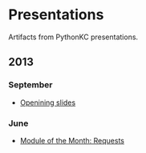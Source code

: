 # Presentations

Artifacts from PythonKC presentations.

## 2013

### September

* [Openining slides](https://docs.google.com/presentation/d/1uP9rFVevBH3KyKpbJL4vQrfjAKlHCDrJo8S-dIV2sMU/edit?usp=sharing)

### June

* [Module of the Month: Requests](https://github.com/estebistec/requests-presentation/tree/events/pykc-2013-06-motm)
